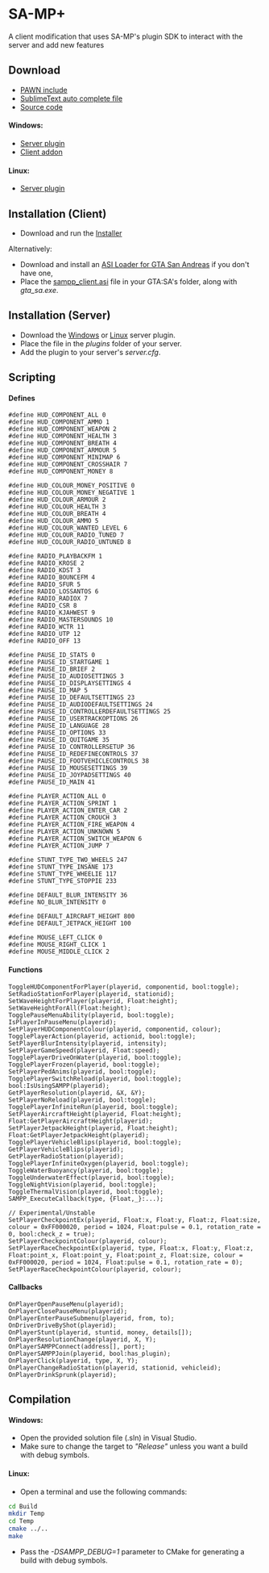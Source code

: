 SA-MP+
==========

A client modification that uses SA-MP's plugin SDK to interact with the server and add new features

Download
---------
  * [PAWN include](Build/sampp.inc?raw=true)
  * [SublimeText auto complete file](Build/Pawn.sublime-completions?raw=true)
  * [Source code](https://github.com/v01d-/SA-MP-Plus/archive/master.zip)

#### Windows:
  * [Server plugin](Build/Release/sampp_server.dll?raw=true)
  * [Client addon](Build/Release/sampp_client.asi?raw=true)

#### Linux:
  * [Server plugin](Build/Release/sampp_server.so?raw=true)

Installation (Client)
---------
 * Download and run the [Installer](https://github.com/KingHual/SA-MP-Plus/blob/master/Build/Release/sampp-installer.exe?raw=true)
 
 Alternatively:

  * Download and install an [ASI Loader for GTA San Andreas](http://www.gtagarage.com/mods/show.php?id=8321) if you don't have one,
  * Place the [sampp_client.asi](Build/Release/sampp_client.asi?raw=true) file in your GTA:SA's folder, along with *gta_sa.exe*.
  

Installation (Server)
---------
  * Download the [Windows](Build/Release/sampp_server.dll?raw=true) or [Linux](Build/Release/sampp_server.so?raw=true) server plugin.
  * Place the file in the *plugins* folder of your server.
  * Add the plugin to your server's *server.cfg*.

Scripting
---------

#### Defines
```Pawn
#define HUD_COMPONENT_ALL 0
#define HUD_COMPONENT_AMMO 1
#define HUD_COMPONENT_WEAPON 2
#define HUD_COMPONENT_HEALTH 3
#define HUD_COMPONENT_BREATH 4
#define HUD_COMPONENT_ARMOUR 5
#define HUD_COMPONENT_MINIMAP 6
#define HUD_COMPONENT_CROSSHAIR 7
#define HUD_COMPONENT_MONEY 8

#define HUD_COLOUR_MONEY_POSITIVE 0
#define HUD_COLOUR_MONEY_NEGATIVE 1
#define HUD_COLOUR_ARMOUR 2
#define HUD_COLOUR_HEALTH 3
#define HUD_COLOUR_BREATH 4
#define HUD_COLOUR_AMMO 5
#define HUD_COLOUR_WANTED_LEVEL 6
#define HUD_COLOUR_RADIO_TUNED 7
#define HUD_COLOUR_RADIO_UNTUNED 8

#define RADIO_PLAYBACKFM 1
#define RADIO_KROSE 2
#define RADIO_KDST 3
#define RADIO_BOUNCEFM 4
#define RADIO_SFUR 5
#define RADIO_LOSSANTOS 6
#define RADIO_RADIOX 7
#define RADIO_CSR 8
#define RADIO_KJAHWEST 9
#define RADIO_MASTERSOUNDS 10
#define RADIO_WCTR 11
#define RADIO_UTP 12
#define RADIO_OFF 13

#define PAUSE_ID_STATS 0
#define PAUSE_ID_STARTGAME 1
#define PAUSE_ID_BRIEF 2
#define PAUSE_ID_AUDIOSETTINGS 3
#define PAUSE_ID_DISPLAYSETTINGS 4
#define PAUSE_ID_MAP 5
#define PAUSE_ID_DEFAULTSETTINGS 23
#define PAUSE_ID_AUDIODEFAULTSETTINGS 24
#define PAUSE_ID_CONTROLLERDEFAULTSETTINGS 25
#define PAUSE_ID_USERTRACKOPTIONS 26
#define PAUSE_ID_LANGUAGE 28
#define PAUSE_ID_OPTIONS 33
#define PAUSE_ID_QUITGAME 35
#define PAUSE_ID_CONTROLLERSETUP 36
#define PAUSE_ID_REDEFINECONTROLS 37
#define PAUSE_ID_FOOTVEHICLECONTROLS 38
#define PAUSE_ID_MOUSESETTINGS 39
#define PAUSE_ID_JOYPADSETTINGS 40
#define PAUSE_ID_MAIN 41

#define PLAYER_ACTION_ALL 0
#define PLAYER_ACTION_SPRINT 1
#define PLAYER_ACTION_ENTER_CAR 2
#define PLAYER_ACTION_CROUCH 3
#define PLAYER_ACTION_FIRE_WEAPON 4
#define PLAYER_ACTION_UNKNOWN 5
#define PLAYER_ACTION_SWITCH_WEAPON 6
#define PLAYER_ACTION_JUMP 7

#define STUNT_TYPE_TWO_WHEELS 247
#define STUNT_TYPE_INSANE 173
#define STUNT_TYPE_WHEELIE 117
#define STUNT_TYPE_STOPPIE 233

#define DEFAULT_BLUR_INTENSITY 36
#define NO_BLUR_INTENSITY 0

#define DEFAULT_AIRCRAFT_HEIGHT 800
#define DEFAULT_JETPACK_HEIGHT 100

#define MOUSE_LEFT_CLICK 0
#define MOUSE_RIGHT_CLICK 1
#define MOUSE_MIDDLE_CLICK 2
```

#### Functions
```Pawn
ToggleHUDComponentForPlayer(playerid, componentid, bool:toggle);
SetRadioStationForPlayer(playerid, stationid);
SetWaveHeightForPlayer(playerid, Float:height);
SetWaveHeightForAll(Float:height);
TogglePauseMenuAbility(playerid, bool:toggle);
IsPlayerInPauseMenu(playerid);
SetPlayerHUDComponentColour(playerid, componentid, colour);
TogglePlayerAction(playerid, actionid, bool:toggle);
SetPlayerBlurIntensity(playerid, intensity);
SetPlayerGameSpeed(playerid, Float:speed);
TogglePlayerDriveOnWater(playerid, bool:toggle);
TogglePlayerFrozen(playerid, bool:toggle);
SetPlayerPedAnims(playerid, bool:toggle);
TogglePlayerSwitchReload(playerid, bool:toggle);
bool:IsUsingSAMPP(playerid);
GetPlayerResolution(playerid, &X, &Y);
SetPlayerNoReload(playerid, bool:toggle);
TogglePlayerInfiniteRun(playerid, bool:toggle);
SetPlayerAircraftHeight(playerid, Float:height);
Float:GetPlayerAircraftHeight(playerid);
SetPlayerJetpackHeight(playerid, Float:height);
Float:GetPlayerJetpackHeight(playerid);
TogglePlayerVehicleBlips(playerid, bool:toggle);
GetPlayerVehicleBlips(playerid);
GetPlayerRadioStation(playerid);
TogglePlayerInfiniteOxygen(playerid, bool:toggle);
ToggleWaterBuoyancy(playerid, bool:toggle);
ToggleUnderwaterEffect(playerid, bool:toggle);
ToggleNightVision(playerid, bool:toggle);
ToggleThermalVision(playerid, bool:toggle);
SAMPP_ExecuteCallback(type, {Float,_}:...);

// Experimental/Unstable
SetPlayerCheckpointEx(playerid, Float:x, Float:y, Float:z, Float:size, colour = 0xFF000020, period = 1024, Float:pulse = 0.1, rotation_rate = 0, bool:check_z = true);
SetPlayerCheckpointColour(playerid, colour);
SetPlayerRaceCheckpointEx(playerid, type, Float:x, Float:y, Float:z, Float:point_x, Float:point_y, Float:point_z, Float:size, colour = 0xFF000020, period = 1024, Float:pulse = 0.1, rotation_rate = 0);
SetPlayerRaceCheckpointColour(playerid, colour);
```

#### Callbacks
```Pawn
OnPlayerOpenPauseMenu(playerid);
OnPlayerClosePauseMenu(playerid);
OnPlayerEnterPauseSubmenu(playerid, from, to);
OnDriverDriveByShot(playerid);
OnPlayerStunt(playerid, stuntid, money, details[]);
OnPlayerResolutionChange(playerid, X, Y);
OnPlayerSAMPPConnect(address[], port);
OnPlayerSAMPPJoin(playerid, bool:has_plugin);
OnPlayerClick(playerid, type, X, Y);
OnPlayerChangeRadioStation(playerid, stationid, vehicleid);
OnPlayerDrinkSprunk(playerid);
```

Compilation
---------

#### Windows:
  * Open the provided solution file (.sln) in Visual Studio.
  * Make sure to change the target to *"Release"* unless you want a build with debug symbols.

#### Linux:
  * Open a terminal and use the following commands:
```sh
cd Build
mkdir Temp
cd Temp
cmake ../..
make
```
  * Pass the *-DSAMPP_DEBUG=1* parameter to CMake for generating a build with debug symbols.
